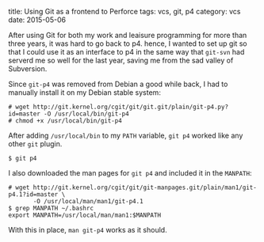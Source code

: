 title: Using Git as a frontend to Perforce
tags: vcs, git, p4
category: vcs
date: 2015-05-06

After using Git for both my work and leaisure programming for more
than three years, it was hard to go back to p4. hence, I wanted to set
up git so that I could use it as an interface to p4 in the same way
that `git-svn` had serverd me so well for the last year, saving me
from the sad valley of Subversion.

Since `git-p4` was removed from Debian a good while back, I had to
manually install it on my Debian stable system:

```
# wget http://git.kernel.org/cgit/git/git.git/plain/git-p4.py?id=master -O /usr/local/bin/git-p4
# chmod +x /usr/local/bin/git-p4
```

After adding `/usr/local/bin` to my `PATH` variable, `git p4` worked
like any other `git` plugin.

```
$ git p4
```

I also downloaded the man pages for `git p4` and included it in the
`MANPATH`:

```
# wget http://git.kernel.org/cgit/git/git-manpages.git/plain/man1/git-p4.1?id=master \
       -O /usr/local/man/man1/git-p4.1
$ grep MANPATH ~/.bashrc
export MANPATH=/usr/local/man/man1:$MANPATH
```

With this in place, `man git-p4` works as it should.


